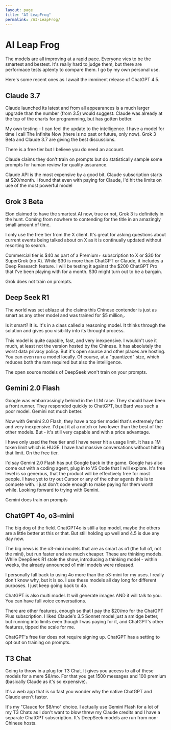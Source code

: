 ```yaml
---
layout: page
title: "AI LeapFrog"
permalink: /AI-LeapFrog/
---
```

# AI Leap Frog 

The models are all improving at a rapid pace. Everyone vies to be the smartest and bestest. It's really hard to judge them, but there are performace tests aplenty to compare them.  I go by my own personal use.

Here's some recent ones as I await the imminent release of ChatGPT 4.5.

## Claude 3.7 

Claude launched its latest and from all appearances is a much larger upgrade than the number (from 3.5) would suggest.  Claude was already at the top of  the charts for programming, but has gotten better.

My own testing - I can feel the update to the intelligence.  I have a model for time I call The Infinite Now (there is no past or future, only now).  Grok 3 Beta and Claude 3.7 are giving the best discussions.

There is a free tier but I believe you do need an account.

Claude claims they don't train on prompts but do statistically sample some prompts for human review for quality assurance.

Claude API is the most expensive by a good bit.
Claude subscription starts at $20/month.  I found that even with paying for Claude, I'd hit the limits on use of the most powerful model

## Grok 3 Beta

Elon claimed to have the smartest AI now, true or not, Grok 3 is definitely in the hunt.  Coming from nowhere to contending for the title in an amazingly small amount of time.

I only use the free tier from the X client.  It's great for asking questions about current events being talked about on X as it is continually updated without resorting to search.

Commercial tier is $40 as part of a Premium+ subscription to X or $30 for SuperGrok (no X).  While $30 is more than ChatGPT or Claude, it includes a Deep Research feature.  I will be testing it against the $200 ChatGPT Pro that I've been playing with for a month.  $30 might turn out to be a bargain.

Grok does not train on prompts.

## Deep Seek R1

The world was set ablaze at the claims this Chinese contender is just as smart as any other model and was trained for $5 million,.

Is it smart?  It is. It's in a class called a reasoning model.  It thinks through the solution and gives you visibility into its throught process.  

This model is quite capable, fast, and very inexpensive.  I wouldn't use it much, at least not the version hosted by the Chinese.  It has absolutely the worst data privacy policy.  But it's open source and other places are hosting.  You can even run a model locally.  Of course, at a "quantized" size, which reduces both the ram required but also the intelligence.

The open source models of DeepSeek won't train on your prompts.

## Gemini 2.0 Flash

Google was embarrassingly behind in the LLM race.  They should have been a front runner.  They responded quickly to ChatGPT, but Bard was such a poor model.  Gemini not much better.

Now with Gemini 2.0 Flash, they have a top tier model that's extremely fast and very inexpensive.  I'd put it at a notch or two lower than the best of the other models.  But - it's still very capable and with a price advantage.

I have only used the free tier and I have never hit a usage limit.  It has a 1M token limit which is HUGE.  I have had massive conversations without hitting that limit.  On the free tier.

I'd say Gemini 2.0 Flash has put Google back in the game.  Google has also come out with a coding agent, plug in to VS Code that I will explore.  It's free level is so generous, that the product will be effectively free for most people.  I have yet to try out Cursor or any of the other agents this is to compete with.  I just don't code enough to make paying for them worth while.  Looking forward to trying with Gemini.

Gemini does train on prompts

## ChatGPT 4o, o3-mini

The big dog of the field.  ChatGPT4o is still a top model, maybe the others are a little better at this or that.  But still holding up well and 4.5 is due any day now. 

The big news is the o3-mini models that are as smart as o1 (the full o1, not the mini), but run faster and are much cheaper.  These are thinking models. While DeepSeek R1 stole the show, introducing a thinking model - within weeks, the already announced o1 mini models were released.

I personally fall back to using 4o more than the o3-mini for my uses.  I really don't know why, but it is so.  I use these models all day long for different purposes.  I just keep going back to 4o. 

ChatGPT is also multi model.  It will generate images AND it will talk to you.  You can have full voice conversations.

There are other features, enough so that I pay the $20/mo for the ChatGPT Plus subscription. I liked Claude's 3.5 Sonnet model just a smidge better, but running into limits even though I was paying for it, and ChatGPT's other features, tipped the scale for me.

ChatGPT's free tier does not require signing up.
ChatGPT has a setting to opt out on training on prompts.

## T3 Chat

Going to throw in a plug for T3 Chat.  It gives you access to all of these models for a mere $8/mo.  For that you get 1500 messages and 100 premium (basically Claude as it's so expensive).  

It's a web app that is so fast you wonder why the native ChatGPT and Claude aren't faster.

It's my "Clauce for $8/mo" choice.  I actually use Gemini Flash for a lot of my T3 Chats as I don't want to blow threw my Claude credits and I have a separate ChatGPT subscription.  It's DeepSeek models are run from non-Chinese hosts.